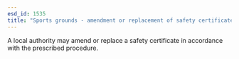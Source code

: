 ```yaml
---
esd_id: 1535
title: "Sports grounds - amendment or replacement of safety certificates"
---
```


A local authority may amend or replace a safety certificate in accordance with the prescribed procedure.

